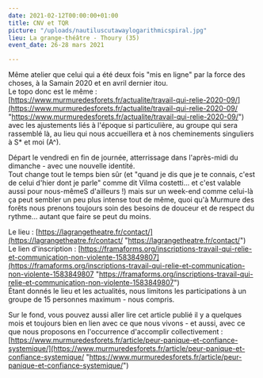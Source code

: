 ```yaml
---
date: 2021-02-12T00:00:00+01:00
title: CNV et TQR
picture: "/uploads/nautiluscutawaylogarithmicspiral.jpg"
lieu: La grange-théâtre - Thoury (35)
event_date: 26-28 mars 2021

---
```

Même atelier que celui qui a été deux fois "mis en ligne" par la force des choses, à la Samain 2020 et en avril dernier itou.  
Le topo donc est le même : [https://www.murmuredesforets.fr/actualite/travail-qui-relie-2020-09/](https://www.murmuredesforets.fr/actualite/travail-qui-relie-2020-09/ "https://www.murmuredesforets.fr/actualite/travail-qui-relie-2020-09/") avec les ajustements liés à l'époque si particulière, au groupe qui sera rassemblé là, au lieu qui nous accueillera et à nos cheminements singuliers à S* et moi (A^).

Départ le vendredi en fin de journée, atterrissage dans l'après-midi du dimanche - avec une nouvelle identité.  
Tout change tout le temps bien sûr (et "quand je dis que je te connais, c'est de celui d'hier dont je parle" comme dit Vilma costetti... et c'est valable aussi pour nous-mêmeS d'ailleurs !) mais sur un week-end comme celui-là ça peut sembler un peu plus intense tout de même, quoi qu'à Murmure des forêts nous prenons toujours soin des besoins de douceur et de respect du rythme... autant que faire se peut du moins.

Le lieu : [https://lagrangetheatre.fr/contact/](https://lagrangetheatre.fr/contact/ "https://lagrangetheatre.fr/contact/")  
Le lien d'inscription : [https://framaforms.org/inscriptions-travail-qui-relie-et-communication-non-violente-1583849807](https://framaforms.org/inscriptions-travail-qui-relie-et-communication-non-violente-1583849807 "https://framaforms.org/inscriptions-travail-qui-relie-et-communication-non-violente-1583849807")  
Étant donnés le lieu et les actualités, nous limitons les participations à un groupe de 15 personnes maximum - nous compris.  
  
Sur le fond, vous pouvez aussi aller lire cet article publié il y a quelques mois et toujours bien en lien avec ce que nous vivons - et aussi, avec ce que nous proposons en l'occurrence d'accomplir collectivement : [https://www.murmuredesforets.fr/article/peur-panique-et-confiance-systemique/](https://www.murmuredesforets.fr/article/peur-panique-et-confiance-systemique/ "https://www.murmuredesforets.fr/article/peur-panique-et-confiance-systemique/")
